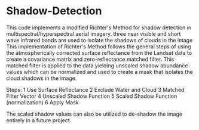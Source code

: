 # Shadow-Detection
This code implements a modified Richter's Method for shadow detection in multispectral/hyperspectral aerial imagery. 
three near visible and short wave infrared bands are used to isolate the shadows of clouds in the image
This implementation of Richter's Method follows the general steps of using the atmospherically corrected surface reflectance from the Landsat data to create a covariance matrix and zero-reflectance matched filter. 
This matched filter is applied to the data yielding unscaled shadow abundance values which can be normalized and used to create a mask that isolates the cloud shadows in the image. 

Steps: 
  1 Use Surface Reflectance
  2 Exclude Water and Cloud
  3 Matched Filter Vector
  4 Unscaled Shadow Function
  5 Scaled Shadow Function (normalization)
  6 Apply Mask

The scaled shadow values can also be utilized to de-shadow the image entirely in a future project. 

